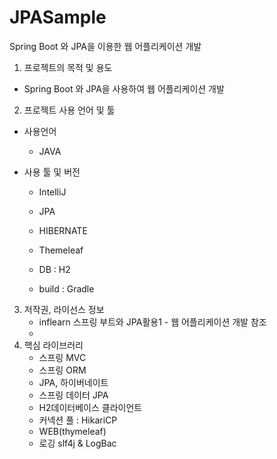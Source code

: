 # JPASample

Spring Boot 와 JPA을 이용한 웹 어플리케이션 개발


1. 프로젝트의 목적 및 용도
  - Spring Boot 와 JPA을 사용하여 웹 어플리케이션 개발

2. 프로젝트 사용 언어 및 툴
 - 사용언어
    - JAVA

 - 사용 툴 및 버전
    - IntelliJ
    - JPA
    - HIBERNATE
    - Themeleaf
    
    - DB : H2
    - build : Gradle
              
   
3. 저작권, 라이선스 정보
    - inflearn 스프링 부트와 JPA활용1 - 웹 어플리케이션 개발 참조
    - 
4. 핵심 라이브러리
    - 스프링 MVC
    - 스프링 ORM
    - JPA, 하이버네이트
    - 스프링 데이터 JPA
    - H2데이터베이스 클라이언트
    - 커넥션 풀 : HikariCP
    - WEB(thymeleaf)
    - 로깅 slf4j & LogBac
